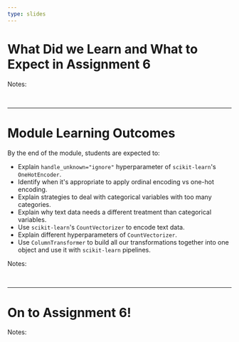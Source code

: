 ```yaml
---
type: slides
---
```


# What Did we Learn and What to Expect in Assignment 6

Notes:

<br>

---


# Module Learning Outcomes

By the end of the module, students are expected to:

- Explain `handle_unknown="ignore"` hyperparameter of `scikit-learn`'s `OneHotEncoder`.
- Identify when it's appropriate to apply ordinal encoding vs one-hot encoding.
- Explain strategies to deal with categorical variables with too many categories.
- Explain why text data needs a different treatment than categorical variables.
- Use `scikit-learn`'s `CountVectorizer` to encode text data.
- Explain different hyperparameters of `CountVectorizer`.
- Use `ColumnTransformer` to build all our transformations together into one object and use it with `scikit-learn` pipelines.



Notes: 

<br>


---

# On to Assignment 6!

Notes: 

<br>

